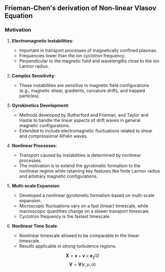 ## Frieman-Chen's derivation of Non-linear Vlasov Equation

### Motivation
1. **Electromagnetic Instabilities**:
   - Important in transport processes of magnetically confined plasmas.
   - Frequencies lower than the ion cyclotron frequency.
   - Perpendicular to the magnetic field and wavelengths close to the ion Larmor radius.

2. **Complex Sensitivity**:
   - These instabilities are sensitive to magnetic field configurations (e.g., magnetic shear, gradients, curvature drifts, and trapped particles).

3. **Gyrokinetics Development**:
   - Methods developed by Rutherford and Frieman, and Taylor and Hastie to handle the linear aspects of drift waves in general magnetic configurations.
   - Extended to include electromagnetic fluctuations related to shear and compressional Alfvén waves.

4. **Nonlinear Processes**:
   - Transport caused by instabilities is determined by nonlinear processes.
   - The motivation is to extend the gyrokinetic formalism to the nonlinear regime while retaining key features like finite Larmor radius and arbitrary magnetic configurations.

5. **Multi-scale Expansion**:
   - Developed a nonlinear gyrokinetic formalism based on multi-scale expansion.
   - Microscopic fluctuations vary on a fast (linear) timescale, while macroscopic quantities change on a slower transport timescale.
   - Cyclotron frequency is the fastest timescale.

6. **Nonlinear Time Scale**:
   - Nonlinear timescale allowed to be comparable to the linear timescale.
   - Results applicable in strong turbulence regions.


$$
\mathbf{X}=\mathbf{x}+\mathbf{v} \times \mathbf{e}_\parallel / \Omega
$$
$$
\mathbf{V}=\mathbf{V}(\epsilon, \mu, \alpha)
$$